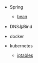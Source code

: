 - Spring
  - [bean](spring/bean.md)

- DNS与Bind

- docker

- kubernetes
  - [iptables](k8s/iptables.md)







